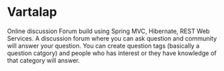 # Vartalap
Online discussion Forum build using Spring MVC, Hibernate, REST Web Services.
A discussion forum where you can ask question and community will answer your question. You can create question tags (basically a question catgory) and people who has interest or they have knowledge of that category will answer.
